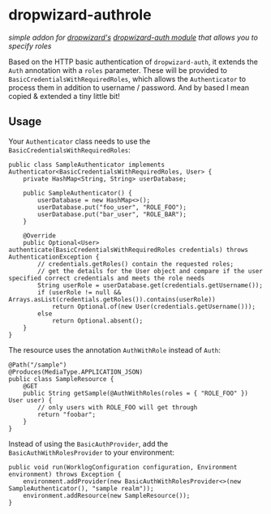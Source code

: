 dropwizard-authrole
===================

*simple addon for [dropwizard's](http://dropwizard.codahale.com) [dropwizard-auth module](http://dropwizard.codahale.com/manual/auth/) that allows you to specify roles*

Based on the HTTP basic authentication of `dropwizard-auth`, it extends the `Auth` annotation with a `roles` parameter. These will be provided to `BasicCredentialsWithRequiredRoles`, which allows the `Authenticator` to process them in addition to username / password.
And by based I mean copied & extended a tiny little bit!

Usage
-----

Your `Authenticator` class needs to use the `BasicCredentialsWithRequiredRoles`:

    public class SampleAuthenticator implements Authenticator<BasicCredentialsWithRequiredRoles, User> {
        private HashMap<String, String> userDatabase;

        public SampleAuthenticator() {
            userDatabase = new HashMap<>();
            userDatabase.put("foo_user", "ROLE_FOO");
            userDatabase.put("bar_user", "ROLE_BAR");
        }

        @Override
        public Optional<User> authenticate(BasicCredentialsWithRequiredRoles credentials) throws AuthenticationException {
            // credentials.getRoles() contain the requested roles;
            // get the details for the User object and compare if the user specified correct credentials and meets the role needs
            String userRole = userDatabase.get(credentials.getUsername());
            if (userRole != null && Arrays.asList(credentials.getRoles()).contains(userRole))
                return Optional.of(new User(credentials.getUsername()));
            else
                return Optional.absent();
        }
    }

The resource uses the annotation `AuthWithRole` instead of `Auth`:

    @Path("/sample")
    @Produces(MediaType.APPLICATION_JSON)
    public class SampleResource {
        @GET
        public String getSample(@AuthWithRoles(roles = { "ROLE_FOO" }) User user) {
            // only users with ROLE_FOO will get through
            return "foobar";
        }
    }

Instead of using the `BasicAuthProvider`, add the `BasicAuthWithRolesProvider` to your environment:

    public void run(WorklogConfiguration configuration, Environment environment) throws Exception {
        environment.addProvider(new BasicAuthWithRolesProvider<>(new SampleAuthenticator(), "sample realm"));
        environment.addResource(new SampleResource());
    }

